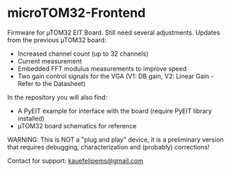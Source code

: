 # microTOM32-Frontend
Firmware for µTOM32 EIT Board. Still need several adjustments. Updates from the previous µTOM32 board:
- Increased channel count (up to 32 channels)
- Current measurement
- Embedded FFT modulus measurements to improve speed
- Two gain control signals for the VGA (V1: DB gain, V2: Linear Gain - Refer to the Datasheet)

In the repository you will also find:

- A PyEIT example for interface with the board (require PyEIT library installed)
- µTOM32 board schematics for reference

WARNING: This is NOT a "plug and play" device, it is a preliminary version that requires debugging, characterization and (probably) corrections! 

Contact for support: kauefelipems@gmail.com
